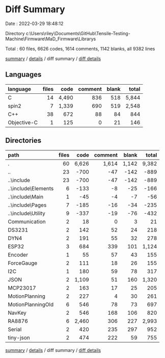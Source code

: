 # Diff Summary

Date : 2022-03-29 18:48:12

Directory c:\Users\riley\Documents\GitHub\Tensile-Testing-Machine\Firmware\MaD_Firmware\Librarys

Total : 60 files,  6626 codes, 1614 comments, 1142 blanks, all 9382 lines

[summary](results.md) / [details](details.md) / diff summary / [diff details](diff-details.md)

## Languages
| language | files | code | comment | blank | total |
| :--- | ---: | ---: | ---: | ---: | ---: |
| C | 14 | 4,490 | 836 | 518 | 5,844 |
| spin2 | 7 | 1,339 | 690 | 519 | 2,548 |
| C++ | 38 | 672 | 88 | 84 | 844 |
| Objective-C | 1 | 125 | 0 | 21 | 146 |

## Directories
| path | files | code | comment | blank | total |
| :--- | ---: | ---: | ---: | ---: | ---: |
| . | 60 | 6,626 | 1,614 | 1,142 | 9,382 |
| .. | 23 | -700 | -47 | -142 | -889 |
| ..\include | 23 | -700 | -47 | -142 | -889 |
| ..\include\Elements | 6 | -133 | -8 | -25 | -166 |
| ..\include\Main | 1 | -45 | -4 | -7 | -56 |
| ..\include\Pages | 7 | -185 | -16 | -34 | -235 |
| ..\include\Utility | 9 | -337 | -19 | -76 | -432 |
| Communication | 2 | 18 | 0 | 3 | 21 |
| DS3231 | 2 | 142 | 52 | 24 | 218 |
| DYN4 | 2 | 191 | 55 | 32 | 278 |
| ESP32 | 3 | 684 | 339 | 101 | 1,124 |
| Encoder | 1 | 55 | 57 | 43 | 155 |
| ForceGauge | 2 | 111 | 18 | 26 | 155 |
| I2C | 1 | 180 | 59 | 78 | 317 |
| JSON | 2 | 1,109 | 51 | 160 | 1,320 |
| MCP23017 | 2 | 163 | 17 | 25 | 205 |
| MotionPlanning | 2 | 227 | 4 | 30 | 261 |
| MotionPlanningOld | 6 | 546 | 78 | 73 | 697 |
| NavKey | 2 | 546 | 168 | 106 | 820 |
| RA8876 | 6 | 2,460 | 306 | 227 | 2,993 |
| Serial | 2 | 420 | 235 | 297 | 952 |
| tiny-json | 2 | 474 | 222 | 59 | 755 |

[summary](results.md) / [details](details.md) / diff summary / [diff details](diff-details.md)